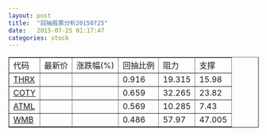 ```yaml
---
layout: post
title:  "回抽股票分析20150725"
date:   2015-07-25 01:17:47
categories: stock
---
```

<script type="text/javascript">
var stockList = []
stockList.push('gb_thrx');
stockList.push('gb_coty');
stockList.push('gb_atml');
stockList.push('gb_wmb');
</script>
<table border="1">
 <tr>
 <td>代码</td>
 <td>最新价</td>
 <td>涨跌幅(%)</td>
 <td>回抽比例</td>
 <td>阻力</td>
 <td>支撑</td>
</tr>
  <tr id="thrx">
  <td><a href="http://stock.finance.sina.com.cn/usstock/quotes/THRX.html" target="_blank">THRX</a></td><td></td><td></td><td>0.916</td><td>19.315</td><td>15.98</td></tr>
  <tr id="coty">
  <td><a href="http://stock.finance.sina.com.cn/usstock/quotes/COTY.html" target="_blank">COTY</a></td><td></td><td></td><td>0.659</td><td>32.265</td><td>23.82</td></tr>
  <tr id="atml">
  <td><a href="http://stock.finance.sina.com.cn/usstock/quotes/ATML.html" target="_blank">ATML</a></td><td></td><td></td><td>0.569</td><td>10.285</td><td>7.43</td></tr>
  <tr id="wmb">
  <td><a href="http://stock.finance.sina.com.cn/usstock/quotes/WMB.html" target="_blank">WMB</a></td><td></td><td></td><td>0.486</td><td>57.97</td><td>47.005</td></tr>
</table>

